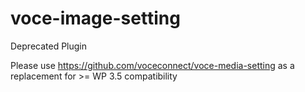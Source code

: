 voce-image-setting
==================

Deprecated Plugin

Please use https://github.com/voceconnect/voce-media-setting as a replacement for >= WP 3.5 compatibility
